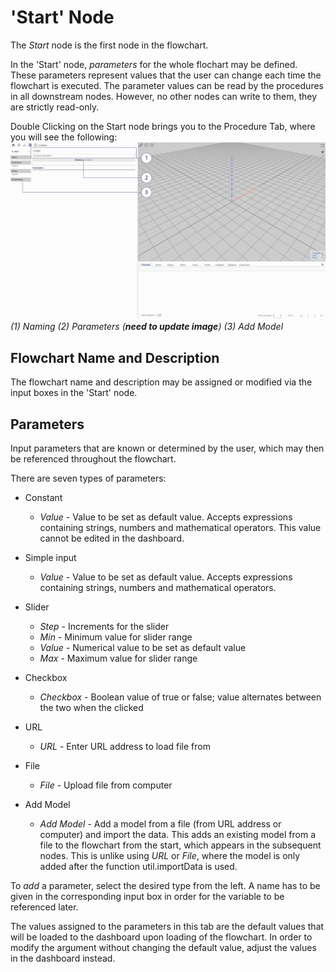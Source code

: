 # 'Start' Node

The _Start_ node is the first node in the flowchart.

In the 'Start' node, _parameters_ for the whole flochart may be defined. These parameters represent values that the user can change each time the flowchart is executed. The parameter values can be read by the procedures in all downstream nodes. However, no other nodes can write to them, they are strictly read-only. 

Double Clicking on the Start node brings you to the Procedure Tab, where you will see the following:
![Procedure Start Node](./imgs/1.2-procedure-start.png)
*(1) Naming (2) Parameters (**need to update image**) (3) Add Model*

## Flowchart Name and Description

The flowchart name and description may be assigned or modified via the input boxes in the 'Start' node. 

## Parameters

Input parameters that are known or determined by the user, which may then be referenced throughout the flowchart. 

There are seven types of parameters:

* Constant
  * _Value_ - Value to be set as default value. Accepts expressions containing strings, numbers and mathematical operators. This value cannot be edited in the dashboard.

* Simple input
  * _Value_ - Value to be set as default value. Accepts expressions containing strings, numbers and mathematical operators.

* Slider
  * _Step_ - Increments for the slider
  * _Min_ - Minimum value for slider range
  * _Value_ - Numerical value to be set as default value
  * _Max_ - Maximum value for slider range

* Checkbox
  * _Checkbox_ - Boolean value of true or false; value alternates between the two when the clicked

* URL
  * _URL_ - Enter URL address to load file from

* File
  * _File_ - Upload file from computer

* Add Model
  * _Add Model_ - Add a model from a file (from URL address or computer) and import the data. This adds an existing model from a file to the flowchart from the start, which appears in the subsequent nodes. This is unlike using _URL_ or _File_, where the model is only added after the function util.importData is used.

To _add_ a parameter, select the desired type from the left. A name has to be given in the corresponding input box in order for the variable to be referenced later. 

The values assigned to the parameters in this tab are the default values that will be loaded to the dashboard upon loading of the flowchart. In order to modify the argument without changing the default value, adjust the values in the dashboard instead.
